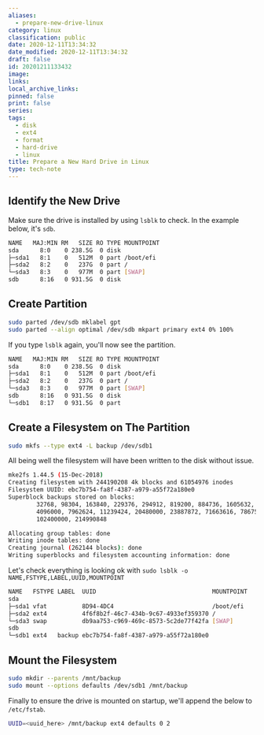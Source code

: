 ```yaml
---
aliases:
  - prepare-new-drive-linux
category: linux
classification: public
date: 2020-12-11T13:34:32
date_modified: 2020-12-11T13:34:32
draft: false
id: 20201211133432
image: 
links: 
local_archive_links: 
pinned: false
print: false
series: 
tags:
  - disk
  - ext4
  - format
  - hard-drive
  - linux
title: Prepare a New Hard Drive in Linux
type: tech-note
---
```


## Identify the New Drive

Make sure the drive is installed by using `lsblk` to check. In the example below, it's `sdb`.

```sh
NAME   MAJ:MIN RM   SIZE RO TYPE MOUNTPOINT
sda      8:0    0 238.5G  0 disk
├─sda1   8:1    0   512M  0 part /boot/efi
├─sda2   8:2    0   237G  0 part /
└─sda3   8:3    0   977M  0 part [SWAP]
sdb      8:16   0 931.5G  0 disk
```

## Create Partition

```sh
sudo parted /dev/sdb mklabel gpt
sudo parted --align optimal /dev/sdb mkpart primary ext4 0% 100%
```

If you type `lsblk` again, you'll now see the partition.

```sh
NAME   MAJ:MIN RM   SIZE RO TYPE MOUNTPOINT
sda      8:0    0 238.5G  0 disk
├─sda1   8:1    0   512M  0 part /boot/efi
├─sda2   8:2    0   237G  0 part /
└─sda3   8:3    0   977M  0 part [SWAP]
sdb      8:16   0 931.5G  0 disk
└─sdb1   8:17   0 931.5G  0 part
```

## Create a Filesystem on The Partition

```sh
sudo mkfs --type ext4 -L backup /dev/sdb1
```

All being well the filesystem will have been written to the disk without issue.

```sh
mke2fs 1.44.5 (15-Dec-2018)
Creating filesystem with 244190208 4k blocks and 61054976 inodes
Filesystem UUID: ebc7b754-fa8f-4387-a979-a55f72a180e0
Superblock backups stored on blocks:
        32768, 98304, 163840, 229376, 294912, 819200, 884736, 1605632, 2654208,
        4096000, 7962624, 11239424, 20480000, 23887872, 71663616, 78675968,
        102400000, 214990848

Allocating group tables: done
Writing inode tables: done
Creating journal (262144 blocks): done
Writing superblocks and filesystem accounting information: done
```

Let's check everything is looking ok with `sudo lsblk -o NAME,FSTYPE,LABEL,UUID,MOUNTPOINT`

```sh
NAME   FSTYPE LABEL  UUID                                 MOUNTPOINT
sda
├─sda1 vfat          8D94-4DC4                            /boot/efi
├─sda2 ext4          4f6f8b2f-46c7-434b-9c67-4933ef359370 /
└─sda3 swap          db9aa753-c969-469c-8573-5c2de77f42fa [SWAP]
sdb
└─sdb1 ext4   backup ebc7b754-fa8f-4387-a979-a55f72a180e0
```

## Mount the Filesystem

```sh
sudo mkdir --parents /mnt/backup
sudo mount --options defaults /dev/sdb1 /mnt/backup
```

Finally to ensure the drive is mounted on startup, we'll append the below to `/etc/fstab`.

```sh
UUID=<uuid_here> /mnt/backup ext4 defaults 0 2
```